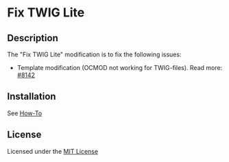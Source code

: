 #  Fix TWIG Lite

## Description
The "Fix TWIG Lite" modification is to fix the following issues:
- Template modification (OCMOD not working for TWIG-files). Read more: [#8142](https://github.com/opencart/opencart/issues/8142)

## Installation
See [How-To](./HOWTO.md)

## License
Licensed under the [MIT License](./LICENSE.txt)

